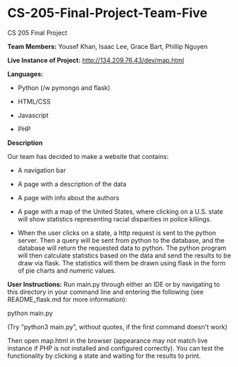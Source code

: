 # CS-205-Final-Project-Team-Five

CS 205 Final Project

**Team Members:** Yousef Khan, Isaac Lee, Grace Bart, Phillip Nguyen

**Live Instance of Project:** http://134.209.76.43/dev/map.html

**Languages:**

- Python (/w pymongo and flask)

- HTML/CSS

- Javascript

- PHP


**Description**

Our team has decided to make a website that contains:

- A navigation bar

- A page with a description of the data

- A page with info about the authors

- A page with a map of the United States, where clicking on a U.S. state will show
statistics representing racial disparities in police killings.

- When the user clicks on a state, a http request is sent to the python server.
Then a query will be sent from python to the database, and the database will
return the requested data to python. The python program will then calculate
statistics based on the data and send the results to be draw via flask. The
statistics will them be drawn using flask in the form of pie charts and numeric
values.


**User Instructions:**
Run main.py through either an IDE or by navigating to this directory in your command line
and entering the following (see README_flask.md for more information):

python main.py

(Try "python3 main.py", without quotes, if the first command doesn't work)

Then open map.html in the browser (appearance may not match live instance if PHP is not
installed and configured correctly). You can test the functionality by clicking a state and waiting 
for the results to print.
